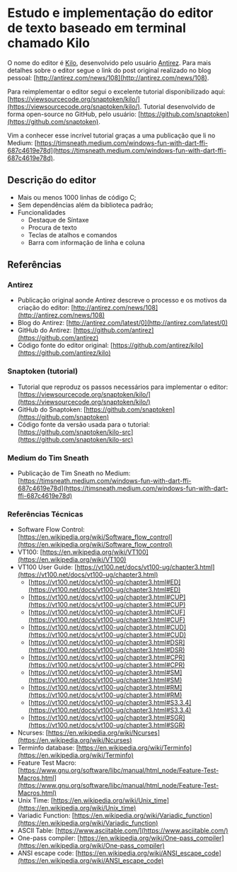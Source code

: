 # Estudo e implementação do editor de texto baseado em terminal chamado Kilo

O nome do editor é [Kilo](https://github.com/antirez/kilo), desenvolvido pelo usuário [Antirez](https://github.com/antirez). Para mais detalhes sobre o editor segue o link do post original realizado no blog pessoal: [http://antirez.com/news/108](http://antirez.com/news/108).

Para reimplementar o editor segui o excelente tutorial disponibilizado aqui: [https://viewsourcecode.org/snaptoken/kilo/](https://viewsourcecode.org/snaptoken/kilo/). Tutorial desenvolvido de forma open-source no GitHub, pelo usuário: [https://github.com/snaptoken](https://github.com/snaptoken).

Vim a conhecer esse incrível tutorial graças a uma publicação que li no Medium: [https://timsneath.medium.com/windows-fun-with-dart-ffi-687c4619e78d](https://timsneath.medium.com/windows-fun-with-dart-ffi-687c4619e78d).

## Descrição do editor

* Mais ou menos 1000 linhas de código C;
* Sem dependências além da biblioteca padrão;
* Funcionalidades
  * Destaque de Síntaxe
  * Procura de texto
  * Teclas de atalhos e comandos
  * Barra com informação de linha e coluna

## Referências

### Antirez

* Publicação original aonde Antirez descreve o processo e os motivos da criação do editor: [http://antirez.com/news/108](http://antirez.com/news/108)
* Blog do Antirez: [http://antirez.com/latest/0](http://antirez.com/latest/0)
* GitHub do Antirez: [https://github.com/antirez](https://github.com/antirez)
* Código fonte do editor original: [https://github.com/antirez/kilo](https://github.com/antirez/kilo)

### Snaptoken (tutorial)

* Tutorial que reproduz os passos necessários para implementar o editor: [https://viewsourcecode.org/snaptoken/kilo/](https://viewsourcecode.org/snaptoken/kilo/)
* GitHub do Snaptoken: [https://github.com/snaptoken](https://github.com/snaptoken)
* Código fonte da versão usada para o tutorial: [https://github.com/snaptoken/kilo-src](https://github.com/snaptoken/kilo-src)

### Medium do Tim Sneath 

* Publicação de Tim Sneath no Medium: [https://timsneath.medium.com/windows-fun-with-dart-ffi-687c4619e78d](https://timsneath.medium.com/windows-fun-with-dart-ffi-687c4619e78d)

### Referências Técnicas

* Software Flow Control: [https://en.wikipedia.org/wiki/Software_flow_control](https://en.wikipedia.org/wiki/Software_flow_control)
* VT100: [https://en.wikipedia.org/wiki/VT100](https://en.wikipedia.org/wiki/VT100)
* VT100 User Guide: [https://vt100.net/docs/vt100-ug/chapter3.html](https://vt100.net/docs/vt100-ug/chapter3.html)
  * [https://vt100.net/docs/vt100-ug/chapter3.html#ED](https://vt100.net/docs/vt100-ug/chapter3.html#ED)
  * [https://vt100.net/docs/vt100-ug/chapter3.html#CUP](https://vt100.net/docs/vt100-ug/chapter3.html#CUP)
  * [https://vt100.net/docs/vt100-ug/chapter3.html#CUF](https://vt100.net/docs/vt100-ug/chapter3.html#CUF)
  * [https://vt100.net/docs/vt100-ug/chapter3.html#CUD](https://vt100.net/docs/vt100-ug/chapter3.html#CUD)
  * [https://vt100.net/docs/vt100-ug/chapter3.html#DSR](https://vt100.net/docs/vt100-ug/chapter3.html#DSR)
  * [https://vt100.net/docs/vt100-ug/chapter3.html#CPR](https://vt100.net/docs/vt100-ug/chapter3.html#CPR)
  * [https://vt100.net/docs/vt100-ug/chapter3.html#SM](https://vt100.net/docs/vt100-ug/chapter3.html#SM)
  * [https://vt100.net/docs/vt100-ug/chapter3.html#RM](https://vt100.net/docs/vt100-ug/chapter3.html#RM)
  * [https://vt100.net/docs/vt100-ug/chapter3.html#S3.3.4](https://vt100.net/docs/vt100-ug/chapter3.html#S3.3.4)
  * [https://vt100.net/docs/vt100-ug/chapter3.html#SGR](https://vt100.net/docs/vt100-ug/chapter3.html#SGR)
* Ncurses: [https://en.wikipedia.org/wiki/Ncurses](https://en.wikipedia.org/wiki/Ncurses)
* Terminfo database: [https://en.wikipedia.org/wiki/Terminfo](https://en.wikipedia.org/wiki/Terminfo)
* Feature Test Macro: [https://www.gnu.org/software/libc/manual/html_node/Feature-Test-Macros.html](https://www.gnu.org/software/libc/manual/html_node/Feature-Test-Macros.html)
* Unix Time: [https://en.wikipedia.org/wiki/Unix_time](https://en.wikipedia.org/wiki/Unix_time)
* Variadic Function: [https://en.wikipedia.org/wiki/Variadic_function](https://en.wikipedia.org/wiki/Variadic_function)
* ASCII Table: [https://www.asciitable.com/](https://www.asciitable.com/)
* One-pass compiler: [https://en.wikipedia.org/wiki/One-pass_compiler](https://en.wikipedia.org/wiki/One-pass_compiler)
* ANSI escape code: [https://en.wikipedia.org/wiki/ANSI_escape_code](https://en.wikipedia.org/wiki/ANSI_escape_code)
